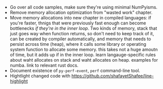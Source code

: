 * Go over all code samples, make sure they're using minimal NumPyisms.
* Remove memory allocation optimization from "wasted work" chapter.
* Move memory allocations into new chapter in compiled languages: if you're faster, thnigs that were previously fast enough can become bottlenecks _if they're in the inner loop_. Two kinds of memory, stack that just goes way when function returns, so don't need to keep track of it, can be created by compiler automatically, and memory that needs to persist across time (heap), where it calls some library or operating system function to allocate some memory. this takes not a huge amoutn of time, but it adds up if in the inner loop. learn langauge-specific rules about waht allocates on stack and waht allocates on heap. examples for numba. link to relevant rust docs.
* Document existence of `py-perf-event`, `perf` command-line tool.
* Hightlight changed code with https://github.com/shafayetShafee/line-highlight
